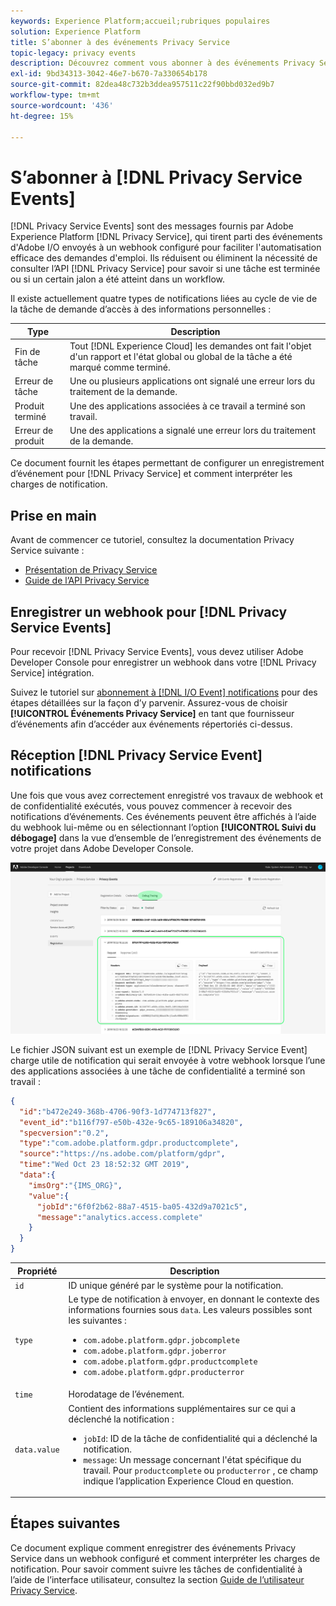 ```yaml
---
keywords: Experience Platform;accueil;rubriques populaires
solution: Experience Platform
title: S’abonner à des événements Privacy Service
topic-legacy: privacy events
description: Découvrez comment vous abonner à des événements Privacy Service à l’aide d’un webhook préconfiguré.
exl-id: 9bd34313-3042-46e7-b670-7a330654b178
source-git-commit: 82dea48c732b3ddea957511c22f90bbd032ed9b7
workflow-type: tm+mt
source-wordcount: '436'
ht-degree: 15%

---
```


# S’abonner à [!DNL Privacy Service Events]

[!DNL Privacy Service Events] sont des messages fournis par Adobe Experience Platform [!DNL Privacy Service], qui tirent parti des événements d&#39;Adobe I/O envoyés à un webhook configuré pour faciliter l&#39;automatisation efficace des demandes d&#39;emploi. Ils réduisent ou éliminent la nécessité de consulter l’API [!DNL Privacy Service] pour savoir si une tâche est terminée ou si un certain jalon a été atteint dans un workflow.

Il existe actuellement quatre types de notifications liées au cycle de vie de la tâche de demande d’accès à des informations personnelles :

| Type | Description |
| --- | --- |
| Fin de tâche | Tout [!DNL Experience Cloud] les demandes ont fait l&#39;objet d&#39;un rapport et l&#39;état global ou global de la tâche a été marqué comme terminé. |
| Erreur de tâche | Une ou plusieurs applications ont signalé une erreur lors du traitement de la demande. |
| Produit terminé | Une des applications associées à ce travail a terminé son travail. |
| Erreur de produit | Une des applications a signalé une erreur lors du traitement de la demande. |

Ce document fournit les étapes permettant de configurer un enregistrement d’événement pour [!DNL Privacy Service] et comment interpréter les charges de notification.

## Prise en main

Avant de commencer ce tutoriel, consultez la documentation Privacy Service suivante :

* [Présentation de Privacy Service](./home.md)
* [Guide de l’API Privacy Service](./api/overview.md)

## Enregistrer un webhook pour [!DNL Privacy Service Events]

Pour recevoir [!DNL Privacy Service Events], vous devez utiliser Adobe Developer Console pour enregistrer un webhook dans votre [!DNL Privacy Service] intégration.

Suivez le tutoriel sur [abonnement à [!DNL I/O Event] notifications](../observability/alerts/subscribe.md) pour des étapes détaillées sur la façon d’y parvenir. Assurez-vous de choisir **[!UICONTROL Événements Privacy Service]** en tant que fournisseur d’événements afin d’accéder aux événements répertoriés ci-dessus.

## Réception [!DNL Privacy Service Event] notifications

Une fois que vous avez correctement enregistré vos travaux de webhook et de confidentialité exécutés, vous pouvez commencer à recevoir des notifications d’événements. Ces événements peuvent être affichés à l’aide du webhook lui-même ou en sélectionnant l’option **[!UICONTROL Suivi du débogage]** dans la vue d’ensemble de l’enregistrement des événements de votre projet dans Adobe Developer Console.

![](images/privacy-events/debug-tracing.png)

Le fichier JSON suivant est un exemple de [!DNL Privacy Service Event] charge utile de notification qui serait envoyée à votre webhook lorsque l’une des applications associées à une tâche de confidentialité a terminé son travail :

```json
{
  "id":"b472e249-368b-4706-90f3-1d774713f827",
  "event_id":"b116f797-e50b-432e-9c65-189106a34820",
  "specversion":"0.2",
  "type":"com.adobe.platform.gdpr.productcomplete",
  "source":"https://ns.adobe.com/platform/gdpr",
  "time":"Wed Oct 23 18:52:32 GMT 2019",
  "data":{
    "imsOrg":"{IMS_ORG}",
    "value":{
      "jobId":"6f0f2b62-88a7-4515-ba05-432d9a7021c5",
      "message":"analytics.access.complete"
    }
  }
}
```

| Propriété | Description |
| --- | --- |
| `id` | ID unique généré par le système pour la notification. |
| `type` | Le type de notification à envoyer, en donnant le contexte des informations fournies sous `data`. Les valeurs possibles sont les suivantes : <ul><li>`com.adobe.platform.gdpr.jobcomplete`</li><li>`com.adobe.platform.gdpr.joberror`</li><li>`com.adobe.platform.gdpr.productcomplete`</li><li>`com.adobe.platform.gdpr.producterror`</li></ul> |
| `time` | Horodatage de l’événement. |
| `data.value` | Contient des informations supplémentaires sur ce qui a déclenché la notification : <ul><li>`jobId`: ID de la tâche de confidentialité qui a déclenché la notification.</li><li>`message`: Un message concernant l&#39;état spécifique du travail. Pour `productcomplete` ou `producterror` , ce champ indique l’application Experience Cloud en question.</li></ul> |

## Étapes suivantes

Ce document explique comment enregistrer des événements Privacy Service dans un webhook configuré et comment interpréter les charges de notification. Pour savoir comment suivre les tâches de confidentialité à l’aide de l’interface utilisateur, consultez la section [Guide de l’utilisateur Privacy Service](./ui/user-guide.md).
